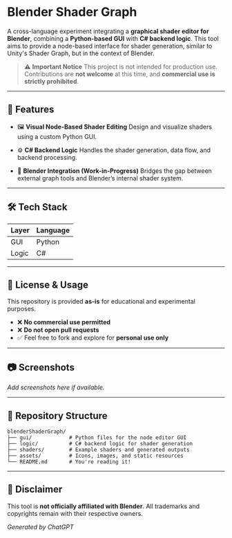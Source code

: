 # Blender Shader Graph

A cross-language experiment integrating a **graphical shader editor for Blender**, combining a **Python-based GUI** with **C# backend logic**. This tool aims to provide a node-based interface for shader generation, similar to Unity's Shader Graph, but in the context of Blender.

> ⚠️ **Important Notice**
> This project is not intended for production use. Contributions are **not welcome** at this time, and **commercial use is strictly prohibited**.

---

## 🧩 Features

* 🖼️ **Visual Node-Based Shader Editing**
  Design and visualize shaders using a custom Python GUI.

* ⚙️ **C# Backend Logic**
  Handles the shader generation, data flow, and backend processing.

* 🔄 **Blender Integration (Work-in-Progress)**
  Bridges the gap between external graph tools and Blender’s internal shader system.

---

## 🛠️ Tech Stack

| Layer | Language |
| ----- | -------- |
| GUI   | Python   |
| Logic | C#       |

---

## 🚫 License & Usage

This repository is provided **as-is** for educational and experimental purposes.

* ❌ **No commercial use permitted**
* ❌ **Do not open pull requests**
* ✅ Feel free to fork and explore for **personal use only**

---

## 📷 Screenshots

*Add screenshots here if available.*

---

## 📁 Repository Structure

```
blenderShaderGraph/
├── gui/            # Python files for the node editor GUI
├── logic/          # C# backend logic for shader generation
├── shaders/        # Example shaders and generated outputs
├── assets/         # Icons, images, and static resources
└── README.md       # You're reading it!
```

---

## 📌 Disclaimer

This tool is **not officially affiliated with Blender**. All trademarks and copyrights remain with their respective owners.

*Generated by ChatGPT*
